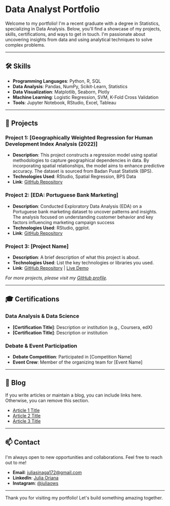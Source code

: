 # Data Analyst Portfolio

Welcome to my portfolio! I'm a recent graduate with a degree in Statistics, specializing in Data Analysis. Below, you'll find a showcase of my projects, skills, certifications, and ways to get in touch. I'm passionate about uncovering insights from data and using analytical techniques to solve complex problems.

---

## 🛠 Skills

- **Programming Languages**: Python, R, SQL
- **Data Analysis**: Pandas, NumPy, Scikit-Learn, Statistics
- **Data Visualization**: Matplotlib, Seaborn, Plotly
- **Machine Learning**: Logistic Regression, SVM, K-Fold Cross Validation
- **Tools**: Jupyter Notebook, RStudio, Excel, Tableau

---

## 💼 Projects

### Project 1: [Geographically Weighted Regression for Human Development Index Analysis (2022)]
- **Description**: This project constructs a regression model using spatial methodologies to capture geographical dependencies in data. By incorporating spatial relationships, the model aims to enhance predictive accuracy. The dataset is sourced from Badan Pusat Statistik (BPS).
- **Technologies Used**: RStudio, Spatial Regression, BPS Data
- **Link**: [GitHub Repository](https://rpubs.com/juliaows/1149629)

### Project 2: [EDA: Portuguese Bank Marketing]
- **Description**: Conducted Exploratory Data Analysis (EDA) on a Portuguese bank marketing dataset to uncover patterns and insights. The analysis focused on understanding customer behavior and key factors influencing marketing campaign success
- **Technologies Used**: RStudio, ggplot.
- **Link**: [GitHub Repository](https://rpubs.com/juliaows/1149649)

### Project 3: [Project Name]
- **Description**: A brief description of what this project is about.
- **Technologies Used**: List the key technologies or libraries you used.
- **Link**: [GitHub Repository](#) | [Live Demo](#)

_For more projects, please visit my [GitHub profile](#)._

---

## 🎓 Certifications

### Data Analysis & Data Science
- **[Certification Title]**: Description or institution (e.g., Coursera, edX)  
- **[Certification Title]**: Description or institution

### Debate & Event Participation
- **Debate Competition**: Participated in [Competition Name]  
- **Event Crew**: Member of the organizing team for [Event Name]

---

## 📝 Blog

If you write articles or maintain a blog, you can include links here. Otherwise, you can remove this section.

- [Article 1 Title](#)
- [Article 2 Title](#)
- [Article 3 Title](#)

---

## 📫 Contact

I'm always open to new opportunities and collaborations. Feel free to reach out to me!

- **Email**: [juliasinaga172@gmail.com](mailto:juliasinaga172@gmail@example.com)
- **LinkedIn**: [Julia Oriana](www.linkedin.com/in/julia-oriana-046737264)
- **Instagram**: [@juliaows](instagram.com/juliaows/)

---

Thank you for visiting my portfolio! Let's build something amazing together.

